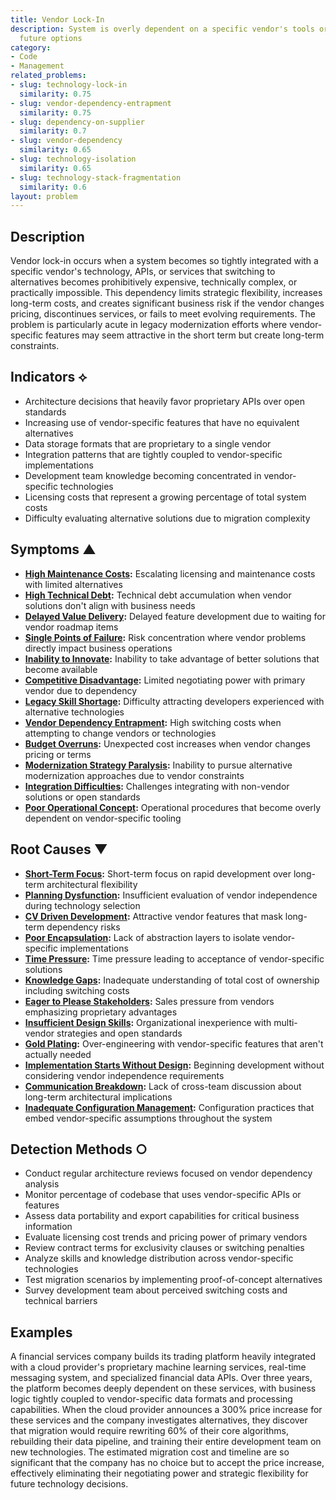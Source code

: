 ```yaml
---
title: Vendor Lock-In
description: System is overly dependent on a specific vendor's tools or APIs, limiting
  future options
category:
- Code
- Management
related_problems:
- slug: technology-lock-in
  similarity: 0.75
- slug: vendor-dependency-entrapment
  similarity: 0.75
- slug: dependency-on-supplier
  similarity: 0.7
- slug: vendor-dependency
  similarity: 0.65
- slug: technology-isolation
  similarity: 0.65
- slug: technology-stack-fragmentation
  similarity: 0.6
layout: problem
---
```


## Description

Vendor lock-in occurs when a system becomes so tightly integrated with a specific vendor's technology, APIs, or services that switching to alternatives becomes prohibitively expensive, technically complex, or practically impossible. This dependency limits strategic flexibility, increases long-term costs, and creates significant business risk if the vendor changes pricing, discontinues services, or fails to meet evolving requirements. The problem is particularly acute in legacy modernization efforts where vendor-specific features may seem attractive in the short term but create long-term constraints.

## Indicators ⟡

- Architecture decisions that heavily favor proprietary APIs over open standards
- Increasing use of vendor-specific features that have no equivalent alternatives
- Data storage formats that are proprietary to a single vendor
- Integration patterns that are tightly coupled to vendor-specific implementations
- Development team knowledge becoming concentrated in vendor-specific technologies
- Licensing costs that represent a growing percentage of total system costs
- Difficulty evaluating alternative solutions due to migration complexity

## Symptoms ▲

- **[High Maintenance Costs](high-maintenance-costs.md):** Escalating licensing and maintenance costs with limited alternatives
- **[High Technical Debt](high-technical-debt.md):** Technical debt accumulation when vendor solutions don't align with business needs
- **[Delayed Value Delivery](delayed-value-delivery.md):** Delayed feature development due to waiting for vendor roadmap items
- **[Single Points of Failure](single-points-of-failure.md):** Risk concentration where vendor problems directly impact business operations
- **[Inability to Innovate](inability-to-innovate.md):** Inability to take advantage of better solutions that become available
- **[Competitive Disadvantage](competitive-disadvantage.md):** Limited negotiating power with primary vendor due to dependency
- **[Legacy Skill Shortage](legacy-skill-shortage.md):** Difficulty attracting developers experienced with alternative technologies
- **[Vendor Dependency Entrapment](vendor-dependency-entrapment.md):** High switching costs when attempting to change vendors or technologies
- **[Budget Overruns](budget-overruns.md):** Unexpected cost increases when vendor changes pricing or terms
- **[Modernization Strategy Paralysis](modernization-strategy-paralysis.md):** Inability to pursue alternative modernization approaches due to vendor constraints
- **[Integration Difficulties](integration-difficulties.md):** Challenges integrating with non-vendor solutions or open standards
- **[Poor Operational Concept](poor-operational-concept.md):** Operational procedures that become overly dependent on vendor-specific tooling

## Root Causes ▼

- **[Short-Term Focus](short-term-focus.md):** Short-term focus on rapid development over long-term architectural flexibility
- **[Planning Dysfunction](planning-dysfunction.md):** Insufficient evaluation of vendor independence during technology selection
- **[CV Driven Development](cv-driven-development.md):** Attractive vendor features that mask long-term dependency risks
- **[Poor Encapsulation](poor-encapsulation.md):** Lack of abstraction layers to isolate vendor-specific implementations
- **[Time Pressure](time-pressure.md):** Time pressure leading to acceptance of vendor-specific solutions
- **[Knowledge Gaps](knowledge-gaps.md):** Inadequate understanding of total cost of ownership including switching costs
- **[Eager to Please Stakeholders](eager-to-please-stakeholders.md):** Sales pressure from vendors emphasizing proprietary advantages
- **[Insufficient Design Skills](insufficient-design-skills.md):** Organizational inexperience with multi-vendor strategies and open standards
- **[Gold Plating](gold-plating.md):** Over-engineering with vendor-specific features that aren't actually needed
- **[Implementation Starts Without Design](implementation-starts-without-design.md):** Beginning development without considering vendor independence requirements
- **[Communication Breakdown](communication-breakdown.md):** Lack of cross-team discussion about long-term architectural implications
- **[Inadequate Configuration Management](inadequate-configuration-management.md):** Configuration practices that embed vendor-specific assumptions throughout the system

## Detection Methods ○

- Conduct regular architecture reviews focused on vendor dependency analysis
- Monitor percentage of codebase that uses vendor-specific APIs or features
- Assess data portability and export capabilities for critical business information
- Evaluate licensing cost trends and pricing power of primary vendors
- Review contract terms for exclusivity clauses or switching penalties
- Analyze skills and knowledge distribution across vendor-specific technologies
- Test migration scenarios by implementing proof-of-concept alternatives
- Survey development team about perceived switching costs and technical barriers

## Examples

A financial services company builds its trading platform heavily integrated with a cloud provider's proprietary machine learning services, real-time messaging system, and specialized financial data APIs. Over three years, the platform becomes deeply dependent on these services, with business logic tightly coupled to vendor-specific data formats and processing capabilities. When the cloud provider announces a 300% price increase for these services and the company investigates alternatives, they discover that migration would require rewriting 60% of their core algorithms, rebuilding their data pipeline, and training their entire development team on new technologies. The estimated migration cost and timeline are so significant that the company has no choice but to accept the price increase, effectively eliminating their negotiating power and strategic flexibility for future technology decisions.